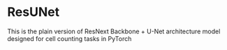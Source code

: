# ResUNet
This is the plain version of ResNext Backbone + U-Net architecture model
designed for cell counting tasks in PyTorch
